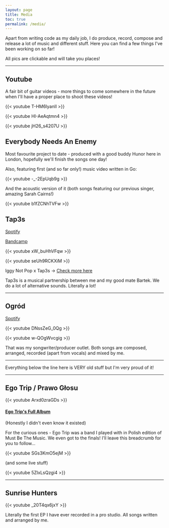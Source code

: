 ```yaml
---
layout: page
title: Media
toc: true
permalink: /media/
---
```


Apart from writing code as my daily job, I do produce, record, compose and release a lot of music and different stuff. Here you can find a few things I've been working on so far!

All pics are clickable and will take you places!

---

## Youtube

A fair bit of guitar videos - more things to come somewhere in the future when I'll have a proper place to shoot these videos!


{{< youtube T-HM6lyanlI >}}


{{< youtube HI-AeAqtmn4 >}}


{{< youtube jH26_s4207U >}}

## Everybody Needs An Enemy

Most favourite project to date - produced with a good buddy Hunor here in London, hopefully we'll finish the songs one day!

Also, featuring first (and so far only!) music video written in Go:


{{< youtube -_-2EpUqb9g >}}

And the acoustic version of it (both songs featuring our previous singer, amazing Sarah Cairns!)


{{< youtube b1fZCNhTVFw >}}

## Tap3s

[Spotify](https://open.spotify.com/artist/11snR6DNci1YazNpAzJzSF?si=1V2DFuoIQ7KOztun5ENDMg) 

[Bandcamp](https://tap3s.bandcamp.com/)


{{< youtube xW_buHhVFqw >}}


{{< youtube seUh9RCKXiM >}}

Iggy Not Pop x Tap3s -> [Check more here](https://id.ffm.to/powiedzmicos)

Tap3s is a musical partnership between me and my good mate Bartek. We do a lot of alternative sounds. Literally a lot!

---

## Ogród

[Spotify](https://open.spotify.com/artist/08GCf4AAuCcRxJN32DaFs0?si=nP8ZnJ-6QA-KZ_zcdtWISg)


{{< youtube DNssZeG_0Qg >}}


{{< youtube w-QOgWvcgig >}}

That was my songwriter/producer outlet. Both songs are composed, arranged, recorded (apart from vocals) and mixed by me.

---

Everything below the line here is VERY old stuff but I'm very proud of it!

---

## Ego Trip / Prawo Głosu


{{< youtube Arxd0zraGDs >}}

#### [Ego Trip's Full Album](https://www.youtube.com/playlist?list=PLywWxNJsXt2Sm3XeFBhZW2JCWplDbVhFJ)
(Honestly I didn't even know it existed)

For the curious ones - Ego Trip was a band I played with in Polish edition of Must Be The Music. We even got to the finals! I'll leave this breadcrumb for you to follow...


{{< youtube SGs3KmO5ejM >}}

(and some live stuff)


{{< youtube 5ZIxLsQzgi4 >}}

---

## Sunrise Hunters


{{< youtube _20T4qx6jxY >}}

Literally the first EP I have ever recorded in a pro studio. All songs written and arranged by me.

